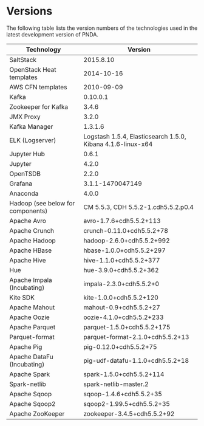 # Versions
The following table lists the version numbers of the technologies used in the latest development version of PNDA.

| Technology | Version |
|---|---|
|SaltStack|2015.8.10|
|OpenStack Heat templates|2014-10-16|
|AWS CFN templates|2010-09-09|
|Kafka|0.10.0.1|
|Zookeeper for Kafka|3.4.6|
|JMX Proxy|3.2.0|
|Kafka Manager|1.3.1.6|
|ELK (Logserver)|Logstash 1.5.4, Elasticsearch 1.5.0, Kibana 4.1.6-linux-x64|
|Jupyter Hub|0.6.1|
|Jupyter|4.2.0|
|OpenTSDB|2.2.0|
|Grafana|3.1.1-1470047149|
|Anaconda|4.0.0|
|Hadoop (see below for components)|CM 5.5.3, CDH 5.5.2-1.cdh5.5.2.p0.4 |
|Apache Avro |avro-1.7.6+cdh5.5.2+113|
|Apache Crunch |crunch-0.11.0+cdh5.5.2+78|
|Apache Hadoop| hadoop-2.6.0+cdh5.5.2+992|
|Apache HBase| hbase-1.0.0+cdh5.5.2+297|
|Apache Hive| hive-1.1.0+cdh5.5.2+377|
|Hue| hue-3.9.0+cdh5.5.2+362|
|Apache Impala (Incubating)| impala-2.3.0+cdh5.5.2+0|
|Kite SDK| kite-1.0.0+cdh5.5.2+120|
|Apache Mahout| mahout-0.9+cdh5.5.2+27|
|Apache Oozie |oozie-4.1.0+cdh5.5.2+233|
|Apache Parquet |parquet-1.5.0+cdh5.5.2+175|
|Parquet-format |parquet-format-2.1.0+cdh5.5.2+13|
|Apache Pig |pig-0.12.0+cdh5.5.2+75|
|Apache DataFu (Incubating) |pig-udf-datafu-1.1.0+cdh5.5.2+18|
|Apache Spark |spark-1.5.0+cdh5.5.2+114|
|Spark-netlib |spark-netlib-master.2|
|Apache Sqoop |sqoop-1.4.6+cdh5.5.2+35|
|Apache Sqoop2 |sqoop2-1.99.5+cdh5.5.2+35|
|Apache ZooKeeper| zookeeper-3.4.5+cdh5.5.2+92|
